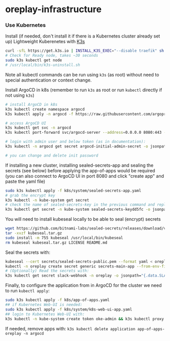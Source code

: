 # oreplay-infrastructure

### Use Kubernetes

Install (if needed, don't install it if there is a Kubernetes cluster already set up) Lightweight Kuberenetes with [K3s](https://docs.k3s.io/installation)

```bash
curl -sfL https://get.k3s.io | INSTALL_K3S_EXEC="--disable traefik" sh -
# Check for Ready node, takes ~30 seconds 
sudo k3s kubectl get node 
# /usr/local/bin/k3s-uninstall.sh
```

Note all kubectl commands can be run using `k3s` (as root) without need to special authentication or context change.

Install ArgoCD in k8s (remember to run `k3s` as root or run `kubectl` directly if not using `k3s`)

```bash
# install ArgoCD in k8s
k3s kubectl create namespace argocd
k3s kubectl apply -n argocd -f https://raw.githubusercontent.com/argoproj/argo-cd/stable/manifests/install.yaml

# access ArgoCD UI
k3s kubectl get svc -n argocd
k3s kubectl port-forward svc/argocd-server --address=0.0.0.0 8080:443 -n argocd

# login with admin user and below token (as in documentation):
k3s kubectl -n argocd get secret argocd-initial-admin-secret -o jsonpath="{.data.password}" | base64 --decode && echo

# you can change and delete init password
```

If installing a new cluster, installing sealed-secrets-app and sealing the secrets (see below) before applying the app-of-apps would be required
(you can also connect to ArgoCD UI in port 8080 and click "create app" and paste the yaml file)

```bash
sudo k3s kubectl apply -f k8s/system/sealed-secrets-app.yaml
# grab the encrypt key
k3s kubectl -n kube-system get secret
# check the name of sealed-secrets-key in the previous command and replace it in the next one
k3s kubectl get secret -n kube-system sealed-secrets-keydd5fc -o jsonpath="{.data['tls\.crt']}" | base64 -d > oreplay-secrets/sealed-secrets-public.pem
```

You will need to install kubeseal locally to be able to seal (encrypt) secrets

```bash
wget https://github.com/bitnami-labs/sealed-secrets/releases/download/v0.17.5/kubeseal-0.17.5-linux-amd64.tar.gz -O kubeseal.tar.gz
tar -xvzf kubeseal.tar.gz
sudo install -m 755 kubeseal /usr/local/bin/kubeseal
rm kubeseal kubeseal.tar.gz LICENSE README.md
```

Seal the secrets with:

```bash
kubeseal --cert secrets/sealed-secrets-public.pem --format yaml < oreplay-secrets/slack-webhook-secrets.yaml > k8s/apps/post-sync/sealed-secrets-slack-webhook.yaml
kubectl -n oreplay create secret generic secrets-main-app --from-env-file="oreplay-secrets/oreplay.production.env" --dry-run=client -o json |  kubeseal --cert secrets/sealed-secrets-public.pem --format yaml > k8s/apps/sealed-secrets-main-app.yaml
# (Optionally) Read the secrets with:
k3s kubectl get secret slack-webhook -n oreplay -o jsonpath="{.data.SLACK_WEBHOOK_URL}" | base64 -d
```

Finally, to configure the application from in ArgoCD for the cluster we need to run `kubectl apply`:

```bash
sudo k3s kubectl apply -f k8s/app-of-apps.yaml
## if Kubernetes Web-UI is needed:
sudo k3s kubectl apply -f k8s/system/k8s-web-ui-app.yaml
## login to Kubernetes Web-UI with:
k3s kubectl -n kube-system create token oke-admin && k3s kubectl proxy --address=0.0.0.0
```

If needed, remove apps with: `k3s kubectl delete application app-of-apps-oreplay -n argocd`

